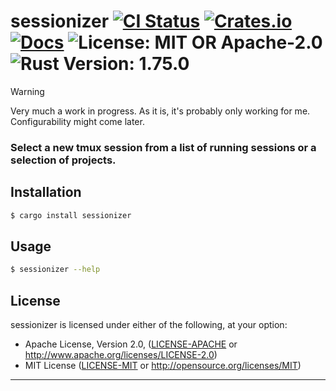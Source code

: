 # sessionizer [![CI Status][ci-badge]][ci-url] [![Crates.io][crates-badge]][crates-url] [![Docs][docs-badge]][docs-url] ![License: MIT OR Apache-2.0][license-badge] ![Rust Version: 1.75.0][rust-version-badge]

[ci-badge]: https://github.com/knutwalker/sessionizer/actions/workflows/checks.yml/badge.svg
[ci-url]: https://github.com/knutwalker/sessionizer
[crates-badge]: https://img.shields.io/crates/v/sessionizer?style=shield
[crates-url]: https://crates.io/crates/sessionizer
[docs-badge]: https://img.shields.io/badge/docs-latest-blue.svg?style=shield
[docs-url]: https://docs.rs/sessionizer
[license-badge]: https://img.shields.io/badge/license-MIT%20OR%20Apache--2.0-blue.svg?style=shield
[rust-version-badge]: https://img.shields.io/badge/rustc-1.75.0-orange.svg?style=shield

> [!WARNING]
> Very much a work in progress.
> As it is, it's probably only working for me.
> Configurability might come later.


### Select a new tmux session from a list of running sessions or a selection of projects.


## Installation


```sh
$ cargo install sessionizer
```


## Usage


```sh
$ sessionizer --help
```



## License

sessionizer is licensed under either of the following, at your option:

 * Apache License, Version 2.0, ([LICENSE-APACHE](LICENSE-APACHE) or http://www.apache.org/licenses/LICENSE-2.0)
 * MIT License ([LICENSE-MIT](LICENSE-MIT) or http://opensource.org/licenses/MIT)

---